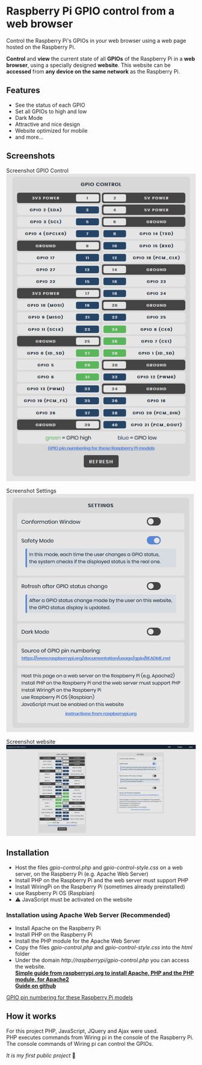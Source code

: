 # Raspberry Pi GPIO control from a web browser
Control the Raspberry Pi's GPIOs in your web browser using a web page hosted on the Raspberry Pi.  

**Control** and **view** the current state of all **GPIOs** of the Raspberry Pi in a **web browser**, using a specially designed **website**.
This website can be **accessed** from **any device on the same network** as the Raspberry Pi. 

## Features
* See the status of each GPIO
* Set all GPIOs to high and low
* Dark Mode
* Attractive and nice design
* Website optimized for mobile
* and more...  
## Screenshots
Screenshot  GPIO Control  
![screenshot](/docs/screenshot_gpio_control.PNG)   

Screenshot  Settings   
![screenshot](/docs/screenshot_settings.PNG)  

Screenshot  website   
![screenshot](/docs/screenshot_site.PNG)



## Installation
* Host the files *gpio-control.php* and *gpio-control-style.css*
 on a web server, on the Raspberry Pi (e.g. Apache Web Server)
* Install PHP on the Raspberry Pi and the web server must support PHP
* Install WiringPi on the Raspberry Pi (sometimes already preinstalled)
* use Raspberry Pi OS (Raspbian)
* :warning: JavaScript must be activated on the website  

### Installation using Apache Web Server (Recommended)

* Install Apache on the Raspberry Pi
* Install PHP on the Raspberry Pi
* Install the PHP module for the Apache Web Server
* Copy the files *gpio-control.php* and *gpio-control-style.css* into the *html* folder
* Under the domain *http://raspberrypi/gpio-control.php* you can access the website.  
**[Simple guide from raspberrypi.org to install Apache, PHP and the PHP module, for Apache2](https://www.raspberrypi.org/documentation/remote-access/web-server/apache.md)**   
**[Guide on github](https://github.com/raspberrypi/documentation/blob/master/remote-access/web-server/apache.md)**

[GPIO pin numbering for these Raspberry Pi models](https://www.raspberrypi.org/documentation/usage/gpio/README.md)

## How it works
For this project PHP, JavaScript, JQuery and Ajax were used.  
PHP executes commands from Wiring pi in the console of the Raspberry Pi.  
The console commands of Wiring pi can control the GPIOs.  


*It is my first public project* :wave:
